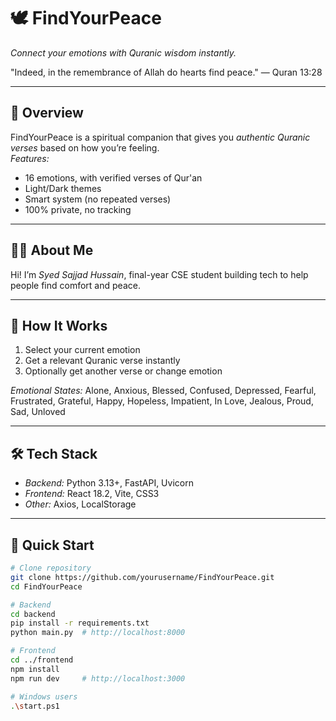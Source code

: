 # 🕊 FindYourPeace

*Connect your emotions with Quranic wisdom instantly.*  

"Indeed, in the remembrance of Allah do hearts find peace." — Quran 13:28

---

## 🌟 Overview
FindYourPeace is a spiritual companion that gives you *authentic Quranic verses* based on how you’re feeling.  
*Features:*
- 16 emotions, with verified verses of Qur'an
- Light/Dark themes  
- Smart system (no repeated verses)  
- 100% private, no tracking  

---

## 👨‍💻 About Me
Hi! I’m *Syed Sajjad Hussain*, final-year CSE student building tech to help people find comfort and peace.  

---

## 🚀 How It Works
1. Select your current emotion  
2. Get a relevant Quranic verse instantly  
3. Optionally get another verse or change emotion  

*Emotional States:* Alone, Anxious, Blessed, Confused, Depressed, Fearful, Frustrated, Grateful, Happy, Hopeless, Impatient, In Love, Jealous, Proud, Sad, Unloved  

---

## 🛠 Tech Stack
- *Backend:* Python 3.13+, FastAPI, Uvicorn  
- *Frontend:* React 18.2, Vite, CSS3  
- *Other:* Axios, LocalStorage  

---

## 💾 Quick Start
```bash
# Clone repository
git clone https://github.com/yourusername/FindYourPeace.git
cd FindYourPeace

# Backend
cd backend
pip install -r requirements.txt
python main.py  # http://localhost:8000

# Frontend
cd ../frontend
npm install
npm run dev     # http://localhost:3000

# Windows users
.\start.ps1
